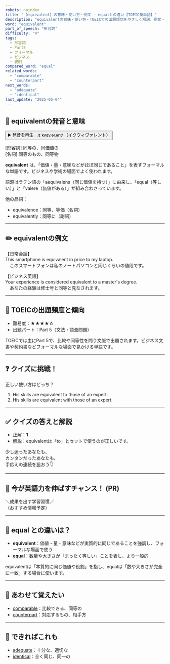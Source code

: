 ```yaml
---
robots: noindex
title: "【equivalent】の意味・使い方・例文 ― equalとの違い【TOEIC英単語】"
description: "equivalentの意味・使い方・TOEICでの出題傾向をやさしく解説。例文・クイズ付きでequalとの違いもわかりやすく学べます。"
word: "equivalent"
part_of_speech: "形容詞"
difficulty: "4"
tags:
  - 形容詞
  - Part5
  - フォーマル
  - ビジネス
  - 説明
compared_word: "equal"
related_words:
  - "comparable"
  - "counterpart"
next_words:
  - "adequate"
  - "identical"
last_update: "2025-05-04"
---
```


## 🔰 equivalentの発音と意味

<button class="play-audio" onclick="playTTS('equivalent')">
  <span class="play-audio-main">
    ▶️ 発音を再生　/ɪˈkwɪv.əl.ənt/
  </span>
  <span class="play-audio-sub">
    （イクウィヴァレント）
  </span>
</button>

[形容詞] 同等の、同価値の  
[名詞] 同等のもの、同等物

**equivalent** は、「価値・量・意味などがほぼ同じであること」を表すフォーマルな単語です。ビジネスや学術の場面でよく使われます。

語源はラテン語の「aequivalens（同じ価値を持つ）」に由来し、「equal（等しい）」と「valere（価値がある）」が組み合わさっています。

他の品詞：  
- equivalence：同等、等価（名詞）
- equivalently：同等に（副詞）

---

## ✏️ equivalentの例文

【日常会話】  
This smartphone is equivalent in price to my laptop.  
　このスマートフォンは私のノートパソコンと同じくらいの値段です。

【ビジネス英語】  
Your experience is considered equivalent to a master's degree.  
　あなたの経験は修士号と同等と見なされます。

---

## 🎯 TOEICの出題頻度と傾向

- 難易度：★★★★☆
- 出題パート：Part 5（文法・語彙問題）

TOEICでは主にPart 5で、比較や同等性を問う文脈で出題されます。ビジネス文書や契約書などフォーマルな場面で見かける単語です。

---

## ❓ クイズに挑戦！

正しい使い方はどっち？

1. His skills are equivalent to those of an expert.  
2. His skills are equivalent with those of an expert.

---

## ✅ クイズの答えと解説

- 正解：**1**
- 解説：equivalentは「to」とセットで使うのが正しいです。

少し迷ったあなたも、  
カンタンだったあなたも、  
手応えの連続を狙おう👇️

---

## 🚀 今が英語力を伸ばすチャンス！ (PR)

<div class="info-center">
＼成果を出す学習習慣／<br>  
（おすすめ情報予定）
</div>

---

## 🤔  equal との違いは？

- **equivalent**：価値・量・意味などが実質的に同じであることを強調し、フォーマルな場面で使う
- **[equal](/word/equal)**：数量や大きさが「まったく等しい」ことを表し、より一般的

equivalentは「本質的に同じ価値や役割」を指し、equalは「数や大きさが完全に一致」する場合に使います。

---

## 🧩 あわせて覚えたい

- [comparable](/word/comparable)：比較できる、同等の
- [counterpart](/word/counterpart)：対応するもの、相手方

---

## 📖 できればこれも

- [adequate](/word/adequate)：十分な、適切な
- [identical](/word/identical)：全く同じ、同一の

<!-- cvid: aid35_bid26 -->
